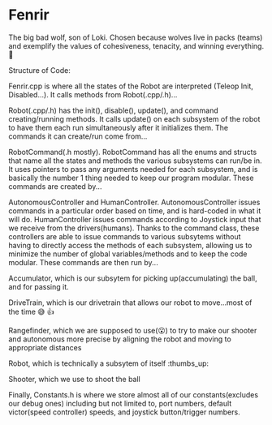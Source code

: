 Fenrir
==

The big bad wolf, son of Loki. Chosen because wolves live in packs (teams) and exemplify the values of cohesiveness, tenacity, and winning everything. :clap:

Structure of Code:

Fenrir.cpp is where all the states of the Robot are interpreted (Teleop Init, Disabled...). It calls methods from Robot(.cpp/.h)...

Robot(.cpp/.h) has the init(), disable(), update(), and command creating/running methods. It calls update() on each subsystem of the robot to have them each run simultaneously after it initializes them. The commands it can create/run come from...

RobotCommand(.h mostly). RobotCommand has all the enums and structs that name all the states and methods the various subsystems can run/be in. It uses pointers to pass any arguments needed for each subsystem, and is basically the number 1 thing needed to keep our program modular. These commands are created by...

AutonomousController and HumanController. AutonomousController issues commands in a particular order based on time, and is hard-coded in what it will do. HumanController issues commands according to Joystick input that we receive from the drivers(humans). Thanks to the command class, these controllers are able to issue commands to various subsytems without having to directly access the methods of each subsystem, allowing us to minimize the number of global variables/methods and to keep the code modular. These commands are then run by...

Accumulator, which is our subsytem for picking up(accumulating) the ball, and for passing it.

DriveTrain, which is our drivetrain that allows our robot to move...most of the time :sweat_smile: :thumbsup:

Rangefinder, which we are supposed to use(:open_mouth:) to try to make our shooter and autonomous more precise by aligning the robot and moving to appropriate distances

Robot, which is technically a subsytem of itself :thumbs_up:

Shooter, which we use to shoot the ball

Finally, Constants.h is where we store almost all of our constants(excludes our debug ones) including but not limited to, port numbers, default victor(speed controller) speeds, and joystick button/trigger numbers.
